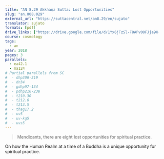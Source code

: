 ```yaml
---
title: "AN 8.29 Akkhaṇa Sutta: Lost Opportunities"
slug: "an.008.029"
external_url: "https://suttacentral.net/an8.29/en/sujato"
translator: sujato
formats: [pdf]
drive_links: ["https://drive.google.com/file/d/1Yx6jTzSl-F8APv0OFJja9X-gwuhUbqSQ/view?usp=drivesdk"]
course: cosmology
tags:
  - an
year: 2018
pages: 3
parallels:
  - ea42.1
  - ma124
# Partial parallels from SC
#  - dhp306-319
#  - dn34
#  - gdhp97-134
#  - pdhp216-238
#  - t210.30
#  - t212.6
#  - t213.5
#  - thag17.2
#  - uv5
#  - uv-kg5
#  - uvs5
---
```


> Mendicants, there are eight lost opportunities for spiritual practice.

On how the Human Realm at a time of a Buddha is a unique opportunity for spiritual practice.
